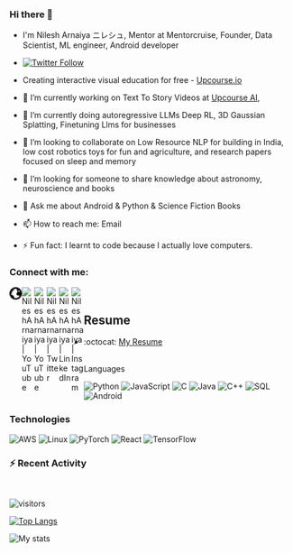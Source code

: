 ### Hi there 👋

<!--
**NileshArnaiya/NileshArnaiya** is a ✨ _special_ ✨ repository because its `README.md` (this file) appears on your GitHub profile.
-->
- I'm Nilesh Arnaiya ニレシュ, Mentor at Mentorcruise, Founder, Data Scientist, ML engineer, Android developer
- [![Twitter Follow](https://img.shields.io/twitter/follow/NileshArnaiya?color=1DA1F2&logo=twitter&style=for-the-badge)](https://twitter.com/intent/follow?original_referer=https%3A%2F%2Fgithub.com%2FNileshArnaiya&screen_name=NileshArnaiya)

- Creating interactive visual education for free - [Upcourse.io](https://upcourse.io)
- 🔭 I’m currently working on Text To Story Videos at [Upcourse AI](https://upcourse.io),
- 🌱 I’m currently doing autoregressive LLMs Deep RL, 3D Gaussian Splatting, Finetuning Llms for businesses 
- 👯 I’m looking to collaborate on Low Resource NLP for building in India, low cost robotics toys for fun and agriculture, and research papers focused on sleep and memory
- 🤔 I’m looking for someone to share knowledge about astronomy, neuroscience and books 
- 💬 Ask me about Android & Python & Science Fiction Books
- 📫 How to reach me: Email
- ⚡ Fun fact: I learnt to code because I actually love computers. 

### Connect with me:

[<img align="left" alt="NileshArnaiya" width="22px" src="https://raw.githubusercontent.com/iconic/open-iconic/master/svg/globe.svg" />][website]
[<img align="left" alt="NileshArnaiya | YouTube" width="22px" src="https://cdn.jsdelivr.net/npm/simple-icons@v3/icons/youtube.svg" />][youtube]
[<img align="left" alt="NileshArnaiya | YouTube" width="22px" src="https://cdn.jsdelivr.net/npm/simple-icons@v3/icons/youtube.svg" />][youtube2]



[<img align="left" alt="NileshArnaiya | Twitter" width="22px" src="https://cdn.jsdelivr.net/npm/simple-icons@v3/icons/twitter.svg" />][twitter]
[<img align="left" alt="NileshArnaiya | LinkedIn" width="22px" src="https://cdn.jsdelivr.net/npm/simple-icons@v3/icons/linkedin.svg" />][linkedin]
[<img align="left" alt="NileshArnaiya | Instagram" width="22px" src="https://cdn.jsdelivr.net/npm/simple-icons@v3/icons/instagram.svg" />][instagram]

<br />

## Resume
  - :octocat: [My Resume](https://drive.google.com/file/d//view)

<br />
Languages

![Python](https://img.shields.io/badge/-Python-000?&logo=Python)
![JavaScript](https://img.shields.io/badge/-JavaScript-000?&logo=JavaScript)
![C](https://img.shields.io/badge/-C-000?&logo=C)
![Java](https://img.shields.io/badge/-Java-000?&logo=Java&logoColor=007396)
![C++](https://img.shields.io/badge/-C++-000?&logo=c%2b%2b&logoColor=00599C)
![SQL](https://img.shields.io/badge/-SQL-000?&logo=MySQL)
![Android](https://img.shields.io/badge/Android-3DDC84?style=for-the-badge&logo=android&logoColor=white)

### Technologies

![AWS](https://img.shields.io/badge/-AWS-000?&logo=Amazon-AWS&logoColor=F90)
![Linux](https://img.shields.io/badge/-Linux-000?&logo=Linux)
![PyTorch](https://img.shields.io/badge/-PyTorch-000?&logo=PyTorch)
![React](https://img.shields.io/badge/-React-000?&logo=React)
![TensorFlow](https://img.shields.io/badge/-TensorFlow-000?&logo=TensorFlow)

### :zap: Recent Activity

<!--START_SECTION:activity-->

<!--END_SECTION:activity-->
<br>

![visitors](https://visitor-badge.glitch.me/badge?page_id=NileshArnaiya.visitor-badge&left_color=green&right_color=red)
<br />

[![Top Langs](https://github-readme-stats.vercel.app/api/top-langs/?username=NileshArnaiya&layout=compact)](https://github.com/anuraghazra/github-readme-stats)

![My stats](https://github-readme-stats.vercel.app/api?username=NileshArnaiya&show_icons=true&theme=cobalt)

[website]: https://nilesharnaiya.com
[twitter]: https://twitter.com/NileshArnaiya
[youtube]: https://www.youtube.com/channel/UCR9zKTQN2fGv3BPlAHBkeMg/
[youtube2]: https://www.youtube.com/channel/UCpXBO_B9FAxZ5FH8c2HFKvQ
[instagram]: https://instagram.com/2minuteai
[linkedin]: https://linkedin.com/in/NileshArnaiya

